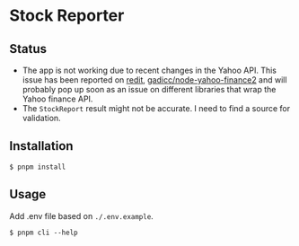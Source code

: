 # Stock Reporter 

## Status
- The app is not working due to recent changes in the Yahoo API. This issue has been reported on [redit](https://www.reddit.com/r/sheets/comments/1farvxr/broken_yahoo_finance_url/
), [gadicc/node-yahoo-finance2](https://github.com/gadicc/node-yahoo-finance2/issues/795) and will probably pop up soon as an issue on different libraries that wrap the Yahoo finance API.
- The `StockReport` result might not be accurate. I need to find a source for validation.

## Installation
```
$ pnpm install
```

## Usage
Add .env file based on `./.env.example`.

```
$ pnpm cli --help
```


